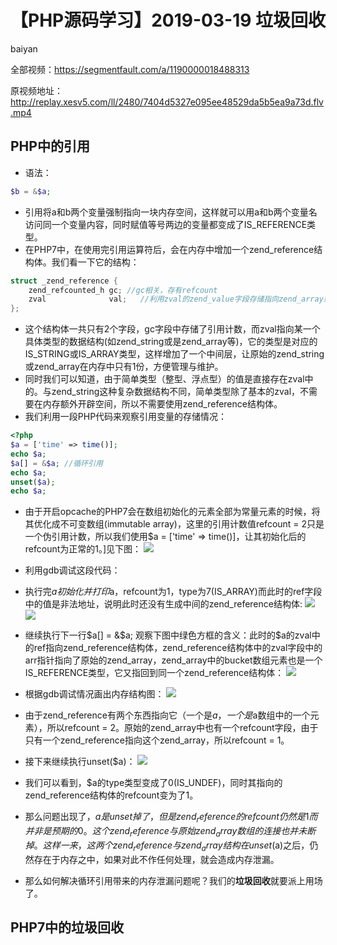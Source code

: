 # **【PHP源码学习】2019-03-19 垃圾回收**
baiyan

全部视频：https://segmentfault.com/a/1190000018488313

原视频地址：http://replay.xesv5.com/ll/2480/7404d5327e095ee48529da5b5ea9a73d.flv.mp4

## PHP中的引用
 - 语法：
```php
$b = &$a;
```
 - 引用将a和b两个变量强制指向一块内存空间，这样就可以用a和b两个变量名访问同一个变量内容，同时赋值等号两边的变量都变成了IS_REFERENCE类型。
 - 在PHP7中，在使用完引用运算符后，会在内存中增加一个zend_reference结构体。我们看一下它的结构：
```c
struct _zend_reference {
	zend_refcounted_h gc; //gc相关，存有refcount
	zval              val;   //利用zval的zend_value字段存储指向zend_array或zend_string等复杂类型的原始数据结构的指针，来找到这个变量的值
};
```
 - 这个结构体一共只有2个字段，gc字段中存储了引用计数，而zval指向某一个具体类型的数据结构(如zend_string或是zend_array等)，它的类型是对应的IS_STRING或IS_ARRAY类型，这样增加了一个中间层，让原始的zend_string或zend_array在内存中只有1份，方便管理与维护。
 - 同时我们可以知道，由于简单类型（整型、浮点型）的值是直接存在zval中的。与zend_string这种复杂数据结构不同，简单类型除了基本的zval，不需要在内存额外开辟空间，所以不需要使用zend_reference结构体。
 - 我们利用一段PHP代码来观察引用变量的存储情况：
```php
<?php
$a = ['time' => time()];
echo $a;
$a[] = &$a; //循环引用
echo $a;
unset($a);
echo $a;
```
 - 由于开启opcache的PHP7会在数组初始化的元素全部为常量元素的时候，将其优化成不可变数组(immutable array)，这里的引用计数值refcount = 2只是一个伪引用计数，所以我们使用$a = ['time' => time()]，让其初始化后的refcount为正常的1。]见下图：
![](http://pq370w15r.bkt.clouddn.com/notebook/2019/4/25/1556155029205.png)
 - 利用gdb调试这段代码：
 - 执行完$a初始化并打印$a，refcount为1，type为7(IS_ARRAY)而此时的ref字段中的值是非法地址，说明此时还没有生成中间的zend_reference结构体:
![](http://pq370w15r.bkt.clouddn.com/notebook/2019/4/25/1556155622890.png)
![](http://pq370w15r.bkt.clouddn.com/notebook/2019/4/25/1556156877674.png)

 - 继续执行下一行$a[] = &$a; 观察下图中绿色方框的含义：此时的$a的zval中的ref指向zend_reference结构体，zend_reference结构体中的zval字段中的arr指针指向了原始的zend_array，zend_array中的bucket数组元素也是一个IS_REFERENCE类型，它又指回到同一个zend_reference结构体：
![](http://pq370w15r.bkt.clouddn.com/notebook/2019/4/25/1556158581866.png)
 - 根据gdb调试情况画出内存结构图：
![](http://pq370w15r.bkt.clouddn.com/notebook/2019/4/25/1556159268480.png)
 - 由于zend_reference有两个东西指向它（一个是$a，一个是$a数组中的一个元素），所以refcount = 2。原始的zend_array中也有一个refcount字段，由于只有一个zend_reference指向这个zend_array，所以refcount = 1。
 - 接下来继续执行unset($a)：
![](http://pq370w15r.bkt.clouddn.com/notebook/2019/4/25/1556159550645.png)
 - 我们可以看到，$a的type类型变成了0(IS_UNDEF)，同时其指向的zend_reference结构体的refcount变为了1。
 - 那么问题出现了，$a是unset掉了，但是zend_reference的refcount仍然是1而并非是预期的0。这个zend_reference与原始zend_array数组的连接也并未断掉。这样一来，这两个zend_reference与zend_array结构在unset($a)之后，仍然存在于内存之中，如果对此不作任何处理，就会造成内存泄漏。
 - 那么如何解决循环引用带来的内存泄漏问题呢？我们的**垃圾回收**就要派上用场了。
## PHP7中的垃圾回收